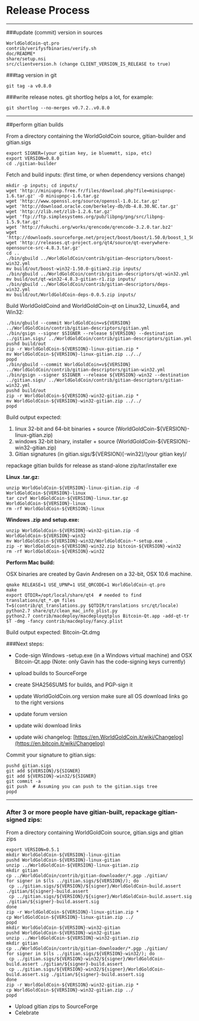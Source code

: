 Release Process
====================

* * *

###update (commit) version in sources


	WorldGoldCoin-qt.pro
	contrib/verifysfbinaries/verify.sh
	doc/README*
	share/setup.nsi
	src/clientversion.h (change CLIENT_VERSION_IS_RELEASE to true)

###tag version in git

	git tag -a v0.8.0

###write release notes. git shortlog helps a lot, for example:

	git shortlog --no-merges v0.7.2..v0.8.0

* * *

##perform gitian builds

 From a directory containing the WorldGoldCoin source, gitian-builder and gitian.sigs
  
	export SIGNER=(your gitian key, ie bluematt, sipa, etc)
	export VERSION=0.8.0
	cd ./gitian-builder

 Fetch and build inputs: (first time, or when dependency versions change)

	mkdir -p inputs; cd inputs/
	wget 'http://miniupnp.free.fr/files/download.php?file=miniupnpc-1.6.tar.gz' -O miniupnpc-1.6.tar.gz
	wget 'http://www.openssl.org/source/openssl-1.0.1c.tar.gz'
	wget 'http://download.oracle.com/berkeley-db/db-4.8.30.NC.tar.gz'
	wget 'http://zlib.net/zlib-1.2.6.tar.gz'
	wget 'ftp://ftp.simplesystems.org/pub/libpng/png/src/libpng-1.5.9.tar.gz'
	wget 'http://fukuchi.org/works/qrencode/qrencode-3.2.0.tar.bz2'
	wget 'http://downloads.sourceforge.net/project/boost/boost/1.50.0/boost_1_50_0.tar.bz2'
	wget 'http://releases.qt-project.org/qt4/source/qt-everywhere-opensource-src-4.8.3.tar.gz'
	cd ..
	./bin/gbuild ../WorldGoldCoin/contrib/gitian-descriptors/boost-win32.yml
	mv build/out/boost-win32-1.50.0-gitian2.zip inputs/
	./bin/gbuild ../WorldGoldCoin/contrib/gitian-descriptors/qt-win32.yml
	mv build/out/qt-win32-4.8.3-gitian-r1.zip inputs/
	./bin/gbuild ../WorldGoldCoin/contrib/gitian-descriptors/deps-win32.yml
	mv build/out/WorldGoldCoin-deps-0.0.5.zip inputs/

 Build WorldGoldCoind and WorldGoldCoin-qt on Linux32, Linux64, and Win32:
  
	./bin/gbuild --commit WorldGoldCoin=v${VERSION} ../WorldGoldCoin/contrib/gitian-descriptors/gitian.yml
	./bin/gsign --signer $SIGNER --release ${VERSION} --destination ../gitian.sigs/ ../WorldGoldCoin/contrib/gitian-descriptors/gitian.yml
	pushd build/out
	zip -r WorldGoldCoin-${VERSION}-linux-gitian.zip *
	mv WorldGoldCoin-${VERSION}-linux-gitian.zip ../../
	popd
	./bin/gbuild --commit WorldGoldCoin=v${VERSION} ../WorldGoldCoin/contrib/gitian-descriptors/gitian-win32.yml
	./bin/gsign --signer $SIGNER --release ${VERSION}-win32 --destination ../gitian.sigs/ ../WorldGoldCoin/contrib/gitian-descriptors/gitian-win32.yml
	pushd build/out
	zip -r WorldGoldCoin-${VERSION}-win32-gitian.zip *
	mv WorldGoldCoin-${VERSION}-win32-gitian.zip ../../
	popd

  Build output expected:

  1. linux 32-bit and 64-bit binaries + source (WorldGoldCoin-${VERSION}-linux-gitian.zip)
  2. windows 32-bit binary, installer + source (WorldGoldCoin-${VERSION}-win32-gitian.zip)
  3. Gitian signatures (in gitian.sigs/${VERSION}[-win32]/(your gitian key)/

repackage gitian builds for release as stand-alone zip/tar/installer exe

**Linux .tar.gz:**

	unzip WorldGoldCoin-${VERSION}-linux-gitian.zip -d WorldGoldCoin-${VERSION}-linux
	tar czvf WorldGoldCoin-${VERSION}-linux.tar.gz WorldGoldCoin-${VERSION}-linux
	rm -rf WorldGoldCoin-${VERSION}-linux

**Windows .zip and setup.exe:**

	unzip WorldGoldCoin-${VERSION}-win32-gitian.zip -d WorldGoldCoin-${VERSION}-win32
	mv WorldGoldCoin-${VERSION}-win32/WorldGoldCoin-*-setup.exe .
	zip -r WorldGoldCoin-${VERSION}-win32.zip bitcoin-${VERSION}-win32
	rm -rf WorldGoldCoin-${VERSION}-win32

**Perform Mac build:**

  OSX binaries are created by Gavin Andresen on a 32-bit, OSX 10.6 machine.

	qmake RELEASE=1 USE_UPNP=1 USE_QRCODE=1 WorldGoldCoin-qt.pro
	make
	export QTDIR=/opt/local/share/qt4  # needed to find translations/qt_*.qm files
	T=$(contrib/qt_translations.py $QTDIR/translations src/qt/locale)
	python2.7 share/qt/clean_mac_info_plist.py
	python2.7 contrib/macdeploy/macdeployqtplus Bitcoin-Qt.app -add-qt-tr $T -dmg -fancy contrib/macdeploy/fancy.plist

 Build output expected: Bitcoin-Qt.dmg

###Next steps:

* Code-sign Windows -setup.exe (in a Windows virtual machine) and
  OSX Bitcoin-Qt.app (Note: only Gavin has the code-signing keys currently)

* upload builds to SourceForge

* create SHA256SUMS for builds, and PGP-sign it

* update WorldGoldCoin.org version
  make sure all OS download links go to the right versions

* update forum version

* update wiki download links

* update wiki changelog: [https://en.WorldGoldCoin.it/wiki/Changelog](https://en.bitcoin.it/wiki/Changelog)

Commit your signature to gitian.sigs:

	pushd gitian.sigs
	git add ${VERSION}/${SIGNER}
	git add ${VERSION}-win32/${SIGNER}
	git commit -a
	git push  # Assuming you can push to the gitian.sigs tree
	popd

-------------------------------------------------------------------------

### After 3 or more people have gitian-built, repackage gitian-signed zips:

From a directory containing WorldGoldCoin source, gitian.sigs and gitian zips

	export VERSION=0.5.1
	mkdir WorldGoldCoin-${VERSION}-linux-gitian
	pushd WorldGoldCoin-${VERSION}-linux-gitian
	unzip ../WorldGoldCoin-${VERSION}-linux-gitian.zip
	mkdir gitian
	cp ../WorldGoldCoin/contrib/gitian-downloader/*.pgp ./gitian/
	for signer in $(ls ../gitian.sigs/${VERSION}/); do
	 cp ../gitian.sigs/${VERSION}/${signer}/WorldGoldCoin-build.assert ./gitian/${signer}-build.assert
	 cp ../gitian.sigs/${VERSION}/${signer}/WorldGoldCoin-build.assert.sig ./gitian/${signer}-build.assert.sig
	done
	zip -r WorldGoldCoin-${VERSION}-linux-gitian.zip *
	cp WorldGoldCoin-${VERSION}-linux-gitian.zip ../
	popd
	mkdir WorldGoldCoin-${VERSION}-win32-gitian
	pushd WorldGoldCoin-${VERSION}-win32-gitian
	unzip ../WorldGoldCoin-${VERSION}-win32-gitian.zip
	mkdir gitian
	cp ../WorldGoldCoin/contrib/gitian-downloader/*.pgp ./gitian/
	for signer in $(ls ../gitian.sigs/${VERSION}-win32/); do
	 cp ../gitian.sigs/${VERSION}-win32/${signer}/WorldGoldCoin-build.assert ./gitian/${signer}-build.assert
	 cp ../gitian.sigs/${VERSION}-win32/${signer}/WorldGoldCoin-build.assert.sig ./gitian/${signer}-build.assert.sig
	done
	zip -r WorldGoldCoin-${VERSION}-win32-gitian.zip *
	cp WorldGoldCoin-${VERSION}-win32-gitian.zip ../
	popd

- Upload gitian zips to SourceForge
- Celebrate 
